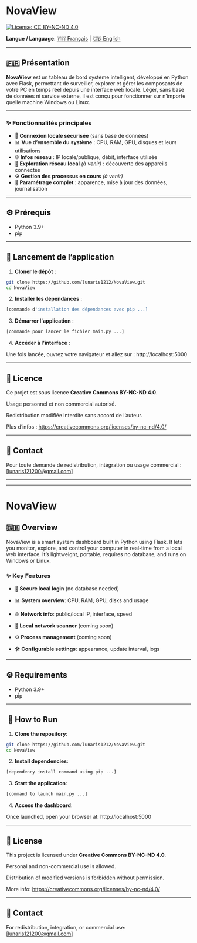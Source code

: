 # NovaView

[![License: CC BY-NC-ND 4.0](https://img.shields.io/badge/License-CC%20BY--NC--ND%204.0-lightgrey.svg)](https://creativecommons.org/licenses/by-nc-nd/4.0/)

**Langue / Language**: [🇫🇷 Français](#-présentation) | [🇬🇧 English](#-overview)

---

## 🇫🇷 Présentation

**NovaView** est un tableau de bord système intelligent, développé en Python avec Flask, permettant de surveiller, explorer et gérer les composants de votre PC en temps réel depuis une interface web locale. Léger, sans base de données ni service externe, il est conçu pour fonctionner sur n’importe quelle machine Windows ou Linux.

---

### ✨ Fonctionnalités principales

- 🔐 **Connexion locale sécurisée** (sans base de données)
- 📊 **Vue d’ensemble du système** : CPU, RAM, GPU, disques et leurs utilisations
- 🌐 **Infos réseau** : IP locale/publique, débit, interface utilisée
- 📡 **Exploration réseau local** *(à venir)* : découverte des appareils connectés
- ⚙️ **Gestion des processus en cours** *(à venir)*
- 🔧 **Paramétrage complet** : apparence, mise à jour des données, journalisation

---

## ⚙️ Prérequis

- Python 3.9+
- pip

---

## 🚀 Lancement de l’application

1. **Cloner le dépôt** :

```bash
git clone https://github.com/lunaris1212/NovaView.git
cd NovaView
```

2. **Installer les dépendances** :

```bash
[commande d'installation des dépendances avec pip ...]
```

3. **Démarrer l'application** :

```bash
[commande pour lancer le fichier main.py ...]
```

4. **Accéder à l'interface** :

Une fois lancée, ouvrez votre navigateur et allez sur :
http://localhost:5000

---

## 📝 Licence
Ce projet est sous licence **Creative Commons BY-NC-ND 4.0**.

Usage personnel et non commercial autorisé.

Redistribution modifiée interdite sans accord de l’auteur.

Plus d’infos : https://creativecommons.org/licenses/by-nc-nd/4.0/

---

## 📩 Contact
Pour toute demande de redistribution, intégration ou usage commercial :
[lunaris121200@gmail.com]

---
---

# NovaView

## 🇬🇧 Overview
NovaView is a smart system dashboard built in Python using Flask. It lets you monitor, explore, and control your computer in real-time from a local web interface. It’s lightweight, portable, requires no database, and runs on Windows or Linux.

### ✨ Key Features
- 🔐 **Secure local login** (no database needed)

- 📊 **System overview**: CPU, RAM, GPU, disks and usage

- 🌐 **Network info**: public/local IP, interface, speed

- 📡 **Local network scanner** (coming soon)

- ⚙️ **Process management** (coming soon)

- 🛠 **Configurable settings**: appearance, update interval, logs

---

## ⚙️ Requirements

- Python 3.9+
- pip

---

##  🚀 How to Run

1. **Clone the repository**:

```bash
git clone https://github.com/lunaris1212/NovaView.git
cd NovaView
```

2. **Install dependencies**:

```bash
[dependency install command using pip ...]
```

3. **Start the application**:

```bash
[command to launch main.py ...]
```

4. **Access the dashboard**:

Once launched, open your browser at:
http://localhost:5000

---

## 📝 License

This project is licensed under **Creative Commons BY-NC-ND 4.0**.

Personal and non-commercial use is allowed.

Distribution of modified versions is forbidden without permission.

More info: https://creativecommons.org/licenses/by-nc-nd/4.0/

---

## 📩 Contact
For redistribution, integration, or commercial use:
[lunaris121200@gmail.com]
